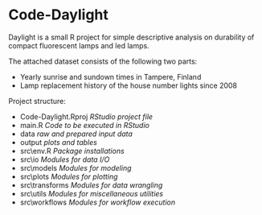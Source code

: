 # Code-Daylight

Daylight is a small R project for simple descriptive analysis on durability of compact fluorescent lamps and led lamps. 

The attached dataset consists of the following two parts: 
- Yearly sunrise and sundown times in Tampere, Finland
- Lamp replacement history of the house number lights since 2008

Project structure:
- Code-Daylight.Rproj *RStudio project file*
- main.R *Code to be executed in RStudio*
- data *raw and prepared input data*
- output *plots and tables*
- src\\env.R *Package installations*
- src\\io *Modules for data I/O*
- src\\models *Modules for modeling*
- src\\plots *Modules for plotting*
- src\\transforms *Modules for data wrangling*
- src\\utils *Modules for miscellaneous utilities*
- src\\workflows *Modules for workflow execution*

